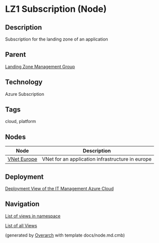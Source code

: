 
# LZ1 Subscription (Node)
## Description
Subscription for the landing zone of an application

## Parent
[Landing Zone Management Group](../../../mybank/it-management/azure/landing-zone-management-group.md)

## Technology
Azure Subscription

## Tags
cloud, platform
## Nodes
| Node | Description |
|---|---|
| [VNet Europe](../../../mybank/it-management/azure/alz1-vnet-europe.md)| VNet for an application infrastructure in europe |


## Deployment
[Deployment View of the IT Management Azure Cloud](../../../mybank/it-management/azure/deployment-view.md)


## Navigation
[List of views in namespace](./views-in-namespace.md)

[List of all Views](../../../views.md)


(generated by [Overarch](https://github.com/soulspace-org/overarch) with template docs/node.md.cmb)
